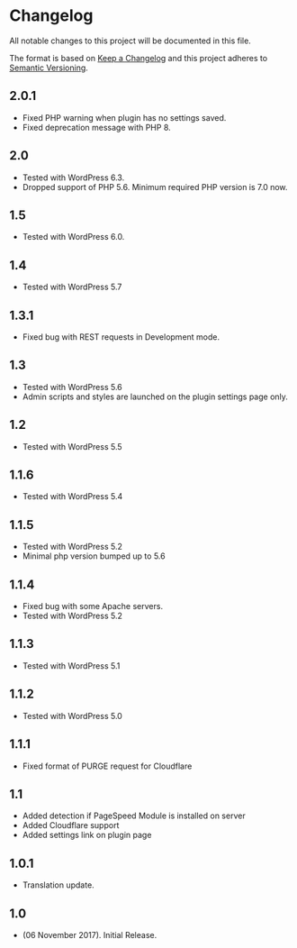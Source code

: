 # Changelog
All notable changes to this project will be documented in this file.

The format is based on [Keep a Changelog](http://keepachangelog.com/)
and this project adheres to [Semantic Versioning](http://semver.org/).

## 2.0.1
* Fixed PHP warning when plugin has no settings saved.
* Fixed deprecation message with PHP 8.

## 2.0
* Tested with WordPress 6.3.
* Dropped support of PHP 5.6. Minimum required PHP version is 7.0 now.

## 1.5
* Tested with WordPress 6.0.

## 1.4
* Tested with WordPress 5.7

## 1.3.1
* Fixed bug with REST requests in Development mode.

## 1.3
* Tested with WordPress 5.6
* Admin scripts and styles are launched on the plugin settings page only.

## 1.2
* Tested with WordPress 5.5

## 1.1.6
* Tested with WordPress 5.4

## 1.1.5
* Tested with WordPress 5.2
* Minimal php version bumped up to 5.6

## 1.1.4
* Fixed bug with some Apache servers.
* Tested with WordPress 5.2

## 1.1.3
* Tested with WordPress 5.1

## 1.1.2
* Tested with WordPress 5.0

## 1.1.1
* Fixed format of PURGE request for Cloudflare

## 1.1
* Added detection if PageSpeed Module is installed on server
* Added Cloudflare support
* Added settings link on plugin page

## 1.0.1
* Translation update.

## 1.0
* (06 November 2017). Initial Release.
